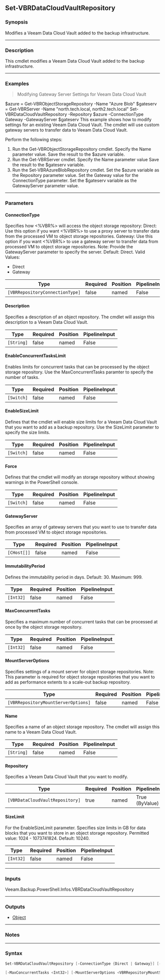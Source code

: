Set-VBRDataCloudVaultRepository
-------------------------------

### Synopsis
Modifies a Veeam Data Cloud Vault added to the backup infrastructure.

---

### Description

This cmdlet modifies a Veeam Data Cloud Vault added to the backup infrastructure.

---

### Examples
> Modifying Gateway Server Settings for Veeam Data Cloud Vault

$azure = Get-VBRObjectStorageRepository -Name "Azure Blob"
$gateserv = Get-VBRServer -Name "north.tech.local, north2.tech.local"
Set-VBRDataCloudVaultRepository -Repository $azure -ConnectionType Gateway -GatewayServer $gateserv
This example shows how to modify settings for an existing Veeam Data Cloud Vault. The cmdlet will use custom gateway servers to transfer data to Veeam Data Cloud Vault.

Perform the following steps:
1.	Run the Get-VBRObjectStorageRepository cmdlet. Specify the Name parameter value. Save the result to the $azure variable.
2.	Run the Get-VBRServer cmdlet. Specify the Name parameter value Save the result to the $gateserv variable.
3.	Run the Set-VBRAzureBlobRepository cmdlet. Set the $azure variable as the Repository parameter value. Set the Gateway value for the ConnectionType parameter. Set the $gateserv variable as the GatewayServer parameter value.

---

### Parameters
#### **ConnectionType**
Specifies how <%VBR%> will access the object storage repository:
Direct: Use this option if you want <%VBR%> to use a proxy server to transfer data from the processed VM to object storage repositories.
Gateway: Use this option if you want <%VBR%> to use a gateway server to transfer data from processed VM to object storage repositories.
Note: Provide the GatewayServer parameter to specify the server.
Default: Direct.
Valid Values:

* Direct
* Gateway

|Type                           |Required|Position|PipelineInput|
|-------------------------------|--------|--------|-------------|
|`[VBRRepositoryConnectionType]`|false   |named   |False        |

#### **Description**
Specifies a description of an object repository. The cmdlet will assign this description to a Veeam Data Cloud Vault.

|Type      |Required|Position|PipelineInput|
|----------|--------|--------|-------------|
|`[String]`|false   |named   |False        |

#### **EnableConcurrentTasksLimit**
Enables limits for concurrent tasks that can be processed by the object storage repository. Use the MaxConcurrentTasks paramter to specify the number of tasks.

|Type      |Required|Position|PipelineInput|
|----------|--------|--------|-------------|
|`[Switch]`|false   |named   |False        |

#### **EnableSizeLimit**
Defines that the cmdlet will enable size limits for a Veeam Data Cloud Vault that you want to add as a backup repository. Use the SizeLimit parameter to specify the size limits.

|Type      |Required|Position|PipelineInput|
|----------|--------|--------|-------------|
|`[Switch]`|false   |named   |False        |

#### **Force**
Defines that the cmdlet will modify an storage repository without showing warnings in the PowerShell console.

|Type      |Required|Position|PipelineInput|
|----------|--------|--------|-------------|
|`[Switch]`|false   |named   |False        |

#### **GatewayServer**
Specifies an array of gateway servers that you want to use to transfer data from processed VM to object storage repositories.

|Type       |Required|Position|PipelineInput|
|-----------|--------|--------|-------------|
|`[CHost[]]`|false   |named   |False        |

#### **ImmutabilityPeriod**
Defines the immutability period in days. Default: 30. Maximum: 999.

|Type     |Required|Position|PipelineInput|
|---------|--------|--------|-------------|
|`[Int32]`|false   |named   |False        |

#### **MaxConcurrentTasks**
Specifies a maximum number of concurrent tasks that can be processed at once by the object storage repository.

|Type     |Required|Position|PipelineInput|
|---------|--------|--------|-------------|
|`[Int32]`|false   |named   |False        |

#### **MountServerOptions**
Specifies settings of a mount server for object storage repositories. Note: This parameter is required for object storage repositories that you want to add as performance extents to a scale-out backup repository.

|Type                               |Required|Position|PipelineInput|
|-----------------------------------|--------|--------|-------------|
|`[VBRRepositoryMountServerOptions]`|false   |named   |False        |

#### **Name**
Specifies a name of an object storage repository. The cmdlet will assign this name to a Veeam Data Cloud Vault.

|Type      |Required|Position|PipelineInput|
|----------|--------|--------|-------------|
|`[String]`|false   |named   |False        |

#### **Repository**
Specifies a Veeam Data Cloud Vault that you want to modify.

|Type                           |Required|Position|PipelineInput |
|-------------------------------|--------|--------|--------------|
|`[VBRDataCloudVaultRepository]`|true    |named   |True (ByValue)|

#### **SizeLimit**
For the EnableSizeLimit parameter. Specifies size limits in GB for data blocks that you want to store in an object storage repository. Permitted value: 1024 - 1073741824. Default: 10240.

|Type     |Required|Position|PipelineInput|
|---------|--------|--------|-------------|
|`[Int32]`|false   |named   |False        |

---

### Inputs
Veeam.Backup.PowerShell.Infos.VBRDataCloudVaultRepository

---

### Outputs
* [Object](https://learn.microsoft.com/en-us/dotnet/api/System.Object)

---

### Notes

---

### Syntax
```PowerShell
Set-VBRDataCloudVaultRepository [-ConnectionType {Direct | Gateway}] [-Description <String>] [-EnableConcurrentTasksLimit] [-EnableSizeLimit] [-Force] [-GatewayServer <CHost[]>] [-ImmutabilityPeriod <Int32>] 
```
```PowerShell
[-MaxConcurrentTasks <Int32>] [-MountServerOptions <VBRRepositoryMountServerOptions>] [-Name <String>] -Repository <VBRDataCloudVaultRepository> [-SizeLimit <Int32>] [<CommonParameters>]
```
